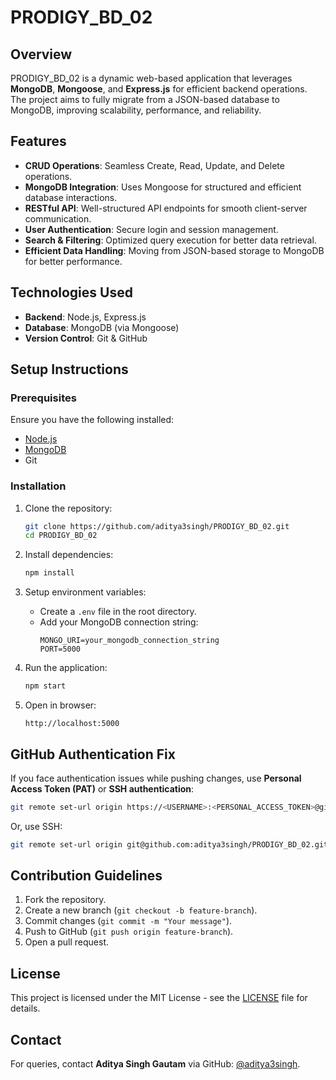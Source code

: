 # PRODIGY_BD_02

## Overview
PRODIGY_BD_02 is a dynamic web-based application that leverages **MongoDB**, **Mongoose**, and **Express.js** for efficient backend operations. The project aims to fully migrate from a JSON-based database to MongoDB, improving scalability, performance, and reliability.

## Features
- **CRUD Operations**: Seamless Create, Read, Update, and Delete operations.
- **MongoDB Integration**: Uses Mongoose for structured and efficient database interactions.
- **RESTful API**: Well-structured API endpoints for smooth client-server communication.
- **User Authentication**: Secure login and session management.
- **Search & Filtering**: Optimized query execution for better data retrieval.
- **Efficient Data Handling**: Moving from JSON-based storage to MongoDB for better performance.

## Technologies Used
- **Backend**: Node.js, Express.js
- **Database**: MongoDB (via Mongoose)
- **Version Control**: Git & GitHub

## Setup Instructions
### Prerequisites
Ensure you have the following installed:
- [Node.js](https://nodejs.org/)
- [MongoDB](https://www.mongodb.com/)
- Git

### Installation
1. Clone the repository:
   ```sh
   git clone https://github.com/aditya3singh/PRODIGY_BD_02.git
   cd PRODIGY_BD_02
   ```

2. Install dependencies:
   ```sh
   npm install
   ```

3. Setup environment variables:
   - Create a `.env` file in the root directory.
   - Add your MongoDB connection string:
     ```env
     MONGO_URI=your_mongodb_connection_string
     PORT=5000
     ```

4. Run the application:
   ```sh
   npm start
   ```

5. Open in browser:
   ```
   http://localhost:5000
   ```

## GitHub Authentication Fix
If you face authentication issues while pushing changes, use **Personal Access Token (PAT)** or **SSH authentication**:
```sh
git remote set-url origin https://<USERNAME>:<PERSONAL_ACCESS_TOKEN>@github.com/aditya3singh/PRODIGY_BD_02.git
```
Or, use SSH:
```sh
git remote set-url origin git@github.com:aditya3singh/PRODIGY_BD_02.git
```

## Contribution Guidelines
1. Fork the repository.
2. Create a new branch (`git checkout -b feature-branch`).
3. Commit changes (`git commit -m "Your message"`).
4. Push to GitHub (`git push origin feature-branch`).
5. Open a pull request.

## License
This project is licensed under the MIT License - see the [LICENSE](LICENSE) file for details.

## Contact
For queries, contact **Aditya Singh Gautam** via GitHub: [@aditya3singh](https://github.com/aditya3singh).

